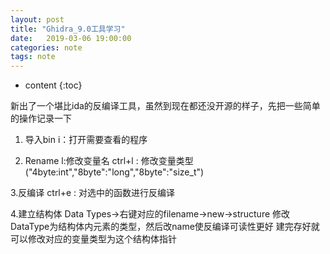```yaml
---
layout: post
title: "Ghidra_9.0工具学习"
date:   2019-03-06 19:00:00
categories: note
tags: note
---
```


* content
{:toc}


新出了一个堪比ida的反编译工具，虽然到现在都还没开源的样子，先把一些简单的操作记录一下





1. 导入bin
 i：打开需要查看的程序

2. Rename
 l:修改变量名
 ctrl+l : 修改变量类型 ("4byte:int","8byte":"long","8byte":"size_t")

3.反编译
 ctrl+e : 对选中的函数进行反编译

4.建立结构体
 Data Types->右键对应的filename->new->structure
 修改DataType为结构体内元素的类型，然后改name使反编译可读性更好
 建完存好就可以修改对应的变量类型为这个结构体指针
